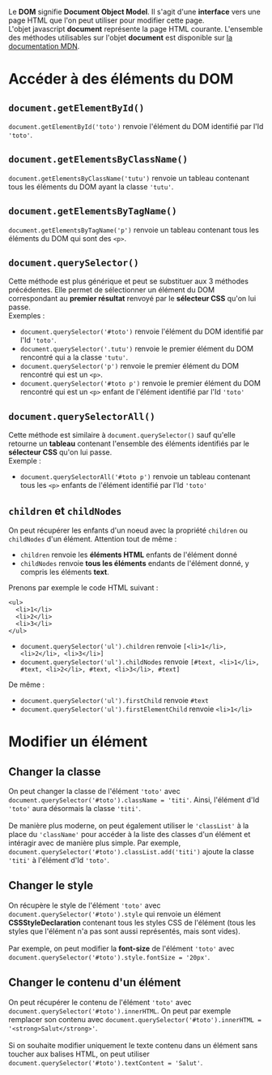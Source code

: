 Le **DOM** signifie **Document Object Model**. Il s'agit d'une **interface** vers une page HTML que l'on peut utiliser pour modifier cette page.</br>
L'objet javascript **document** représente la page HTML courante. L'ensemble des méthodes utilisables sur l'objet **document** 
est disponible sur [la documentation MDN](https://developer.mozilla.org/fr/docs/Web/API/Document).

# Accéder à des éléments du DOM

## `document.getElementById()`

`document.getElementById('toto')` renvoie l'élément du DOM identifié par l'Id `'toto'`.

## `document.getElementsByClassName()`

`document.getElementsByClassName('tutu')` renvoie un tableau contenant tous les éléments du DOM ayant la classe `'tutu'`.

## `document.getElementsByTagName()`

`document.getElementsByTagName('p')` renvoie un tableau contenant tous les éléments du DOM qui sont des `<p>`.

## `document.querySelector()`

Cette méthode est plus générique et peut se substituer aux 3 méthodes précédentes.
Elle permet de sélectionner un élément du DOM correspondant au **premier résultat** renvoyé par le **sélecteur CSS** qu'on lui passe.</br>
Exemples :

- `document.querySelector('#toto')` renvoie l'élément du DOM identifié par l'Id `'toto'`.
- `document.querySelector('.tutu')` renvoie le premier élément du DOM rencontré qui a la classe `'tutu'`.
- `document.querySelector('p')` renvoie le premier élément du DOM rencontré qui est un `<p>`.
- `document.querySelector('#toto p')` renvoie le premier élément du DOM rencontré qui est un `<p>` enfant de l'élément identifié par l'Id `'toto'`

## `document.querySelectorAll()`

Cette méthode est similaire à `document.querySelector()` sauf qu'elle retourne un **tableau** contenant l'ensemble des éléments identifiés par le **sélecteur CSS** qu'on lui passe.</br>
Exemple :
- `document.querySelectorAll('#toto p')` renvoie un tableau contenant tous les `<p>` enfants de l'élément identifié par l'Id `'toto'`

## `children` et `childNodes`

On peut récupérer les enfants d'un noeud avec la propriété `children` ou `childNodes` d'un élément. Attention tout de même :
- `children` renvoie les **éléments HTML** enfants de l'élément donné
- `childNodes` renvoie **tous les éléments** endants de l'élément donné, y compris les éléments **text**.

Prenons par exemple le code HTML suivant :

```
<ul>
  <li>1</li>
  <li>2</li>
  <li>3</li>
</ul>
```

- `document.querySelector('ul').children` renvoie `[<li>1</li>, <li>2</li>, <li>3</li>]`
- `document.querySelector('ul').childNodes` renvoie `[#text, <li>1</li>, #text, <li>2</li>, #text, <li>3</li>, #text]`

De même :
- `document.querySelector('ul').firstChild` renvoie `#text`
- `document.querySelector('ul').firstElementChild` renvoie `<li>1</li>`

# Modifier un élément

## Changer la classe

On peut changer la classe de l'élément `'toto'` avec `document.querySelector('#toto').className = 'titi'`.
Ainsi, l'élément d'Id `'toto'` aura désormais la classe `'titi'`.</br></br>
De manière plus moderne, on peut également utiliser le `'classList'` à la place du `'className'` pour accéder à la liste des classes d'un élément et intéragir avec de manière plus simple. Par exemple, `document.querySelector('#toto').classList.add('titi')` ajoute la classe `'titi'` à l'élément d'Id `'toto'`.

## Changer le style

On récupère le style de l'élément `'toto'` avec `document.querySelector('#toto').style` qui renvoie un élément **CSSStyleDeclaration** contenant tous les styles CSS de l'élément (tous les styles que l'élément n'a pas sont aussi représentés, mais sont vides).</br></br>
Par exemple, on peut modifier la **font-size** de l'élément `'toto'` avec `document.querySelector('#toto').style.fontSize = '20px'`.

## Changer le contenu d'un élément

On peut récupérer le contenu de l'élément `'toto'` avec `document.querySelector('#toto').innerHTML`. On peut par exemple remplacer son contenu avec `document.querySelector('#toto').innerHTML = '<strong>Salut</strong>'`.</br></br>
Si on souhaite modifier uniquement le texte contenu dans un élément sans toucher aux balises HTML, on peut utiliser `document.querySelector('#toto').textContent = 'Salut'`.
